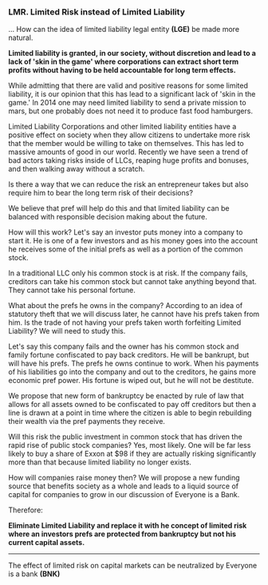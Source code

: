 ### LMR. Limited Risk instead of Limited Liability

... How can the idea of limited liability legal entity **(LGE)** be made more natural.

**Limited liability is granted, in our society, without discretion and lead to a lack of 'skin in the game' where corporations can extract short term profits without having to be held accountable for long term effects.**



While admitting that there are valid and positive reasons for some limited liability, it is our opinion that this has lead to a significant lack of 'skin in the game.'  In 2014 one may need limited liability to send a private mission to mars, but one probably does not need it to produce fast food hamburgers.

Limited Liability Corporations and other limited liability entities have a positive effect on society when they allow citizens to undertake more risk that the member would be willing to take on themselves.  This has led to massive amounts of good in our world.  Recently we have seen a trend of bad actors taking risks inside of LLCs, reaping huge profits and bonuses, and then walking away without a scratch.

Is there a way that we can reduce the risk an entrepreneur takes but also require him to bear the long term risk of their decisions?

We believe that pref will help do this and that limited liability can be balanced with responsible decision making about the future.

How will this work?  Let's say an investor puts money into a company to start it.  He is one of a few investors and as his money goes into the account he receives some of the initial prefs as well as a portion of the common stock.

In a traditional LLC only his common stock is at risk.  If the company fails, creditors can take his common stock but cannot take anything beyond that.  They cannot take his personal fortune.

What about the prefs he owns in the company?  According to an idea of statutory theft that we will discuss later, he cannot have his prefs taken from him.  Is the trade of not having your prefs taken worth forfeiting Limited Liability?  We will need to study this.

Let's say this company fails and the owner has his common stock and family fortune confiscated to pay back creditors.  He will be bankrupt, but will have his prefs.  The prefs he owns continue to work. When his payments of his liabilities go into the company and out to the creditors, he gains more economic pref power.  His fortune is wiped out, but he will not be destitute.

We propose that new form of bankruptcy be enacted by rule of law that allows for all assets owned to be confiscated to pay off creditors but then a line is drawn at a point in time where the citizen is able to begin rebuilding their wealth via the pref payments they receive.

Will this risk the public investment in common stock that has driven the rapid rise of public stock companies?  Yes, most likely.  One will be far less likely to buy a share of Exxon at $98 if they are actually risking significantly more than that because limited liability no longer exists.

How will companies raise money then?  We will propose a new funding source that benefits society as a whole and leads to a liquid source of capital for companies to grow in our discussion of Everyone is a Bank.

Therefore:

**Eliminate Limited Liability and replace it with he concept of limited risk where an investors prefs are protected from bankruptcy but not his current capital assets.**

----------

The effect of limited risk on capital markets can be neutralized by Everyone is a bank **(BNK)**




